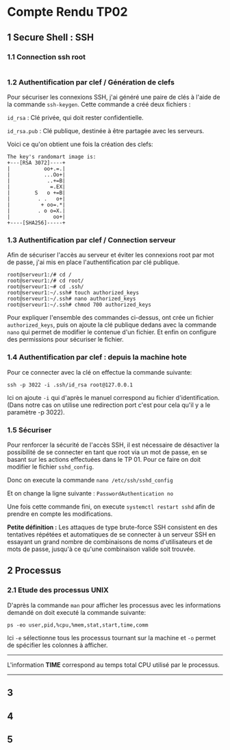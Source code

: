 # Compte Rendu TP02

## 1 Secure Shell : SSH
### 1.1 Connection ssh root

```

```

### 1.2 Authentification par clef / Génération de clefs

Pour sécuriser les connexions SSH, j'ai généré une paire de clés à l'aide de la commande `ssh-keygen`. Cette commande a créé deux fichiers :

`id_rsa` : Clé privée, qui doit rester confidentielle.

`id_rsa.pub` : Clé publique, destinée à être partagée avec les serveurs.

Voici ce qu'on obtient une fois la création des clefs:
```
The key's randomart image is:
+---[RSA 3072]----+
|           oo+.=.|
|           ...Oo+|
|            ..+=B|
|             =.EX|
|        S   o +=B|
|         . .   o+|
|          + oo=.*|
|         . o o=X.|
|              oo+|
+----[SHA256]-----+
```

### 1.3 Authentification par clef / Connection serveur

Afin de sécuriser l'accès au serveur et éviter les connexions root par mot de passe, j'ai mis en place l'authentification par clé publique.

```
root@serveur1:/# cd /
root@serveur1:/# cd root/
root@serveur1:~# cd .ssh/
root@serveur1:~/.ssh# touch authorized_keys
root@serveur1:~/.ssh# nano authorized_keys 
root@serveur1:~/.ssh# chmod 700 authorized_keys
```

Pour expliquer l'ensemble des commandes ci-dessus, ont crée un fichier `authorized_keys`, puis on ajoute la clé publique dedans avec la commande `nano` qui permet de modifier le contenue d'un fichier. Et enfin on configure des permissions pour sécuriser le fichier.

### 1.4 Authentification par clef : depuis la machine hote

Pour ce connecter avec la clé on effectue la commande suivante:

`ssh -p 3022 -i .ssh/id_rsa root@127.0.0.1`

Ici on ajoute `-i` qui d'après le manuel correspond au fichier d'identification. (Dans notre cas on utilise une redirection port c'est pour cela qu'il y a le paramètre -p 3022).

### 1.5 Sécuriser

Pour renforcer la sécurité de l'accès SSH, il est nécessaire de désactiver la possibilité de se connecter en tant que root via un mot de passe, en se basant sur les actions effectuées dans le TP 01. Pour ce faire on doit modifier le fichier `sshd_config`.

Donc on execute la commande  `nano /etc/ssh/sshd_config`

Et on change la ligne suivante : 
`PasswordAuthentication no`

Une fois cette commande fini, on execute `systemctl restart sshd` afin de prendre en compte les modifications.

**Petite définition :**
Les attaques de type brute-force SSH consistent en des tentatives répétées et automatiques de se connecter à un serveur SSH en essayant un grand nombre de combinaisons de noms d'utilisateurs et de mots de passe, jusqu'à ce qu'une combinaison valide soit trouvée.

## 2 Processus
### 2.1  Etude des processus UNIX

D'après la commande `man` pour afficher les processus avec les informations demandé on doit executé la commande suivante:

`ps -eo user,pid,%cpu,%mem,stat,start,time,comm`

Ici `-e` sélectionne tous les processus tournant sur la machine et `-o` permet de spécifier les colonnes à afficher.

--------

L'information **TIME** correspond au temps total CPU utilisé par le processus.

--------

## 3 
###

## 4 
###

## 5
